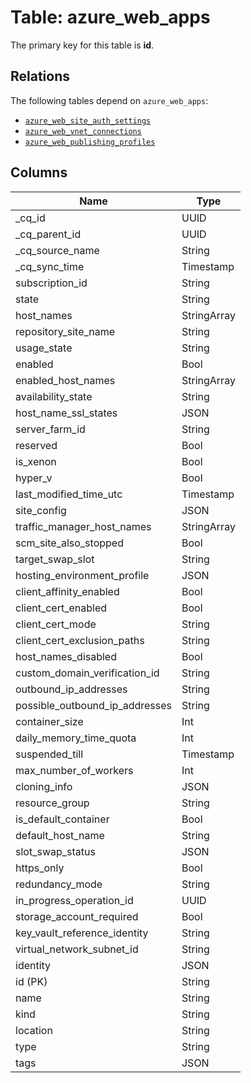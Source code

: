 # Table: azure_web_apps



The primary key for this table is **id**.

## Relations
The following tables depend on `azure_web_apps`:
  - [`azure_web_site_auth_settings`](azure_web_site_auth_settings.md)
  - [`azure_web_vnet_connections`](azure_web_vnet_connections.md)
  - [`azure_web_publishing_profiles`](azure_web_publishing_profiles.md)

## Columns
| Name          | Type          |
| ------------- | ------------- |
|_cq_id|UUID|
|_cq_parent_id|UUID|
|_cq_source_name|String|
|_cq_sync_time|Timestamp|
|subscription_id|String|
|state|String|
|host_names|StringArray|
|repository_site_name|String|
|usage_state|String|
|enabled|Bool|
|enabled_host_names|StringArray|
|availability_state|String|
|host_name_ssl_states|JSON|
|server_farm_id|String|
|reserved|Bool|
|is_xenon|Bool|
|hyper_v|Bool|
|last_modified_time_utc|Timestamp|
|site_config|JSON|
|traffic_manager_host_names|StringArray|
|scm_site_also_stopped|Bool|
|target_swap_slot|String|
|hosting_environment_profile|JSON|
|client_affinity_enabled|Bool|
|client_cert_enabled|Bool|
|client_cert_mode|String|
|client_cert_exclusion_paths|String|
|host_names_disabled|Bool|
|custom_domain_verification_id|String|
|outbound_ip_addresses|String|
|possible_outbound_ip_addresses|String|
|container_size|Int|
|daily_memory_time_quota|Int|
|suspended_till|Timestamp|
|max_number_of_workers|Int|
|cloning_info|JSON|
|resource_group|String|
|is_default_container|Bool|
|default_host_name|String|
|slot_swap_status|JSON|
|https_only|Bool|
|redundancy_mode|String|
|in_progress_operation_id|UUID|
|storage_account_required|Bool|
|key_vault_reference_identity|String|
|virtual_network_subnet_id|String|
|identity|JSON|
|id (PK)|String|
|name|String|
|kind|String|
|location|String|
|type|String|
|tags|JSON|